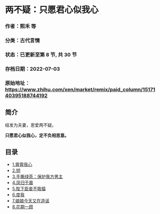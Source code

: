 # 两不疑：只愿君心似我心

### 作者：熙禾 等

### 分类：古代言情

### 状态：已更新至第 8 节, 共 30 节

### 存档日期：2022-07-03

### 原始地址：https://www.zhihu.com/xen/market/remix/paid_column/1517140395188744192


## 简介
结发为夫妻，恩爱两不疑。


**只愿君心似我心，定不负相思意。**




## 目录
- [1.霄霄我心](1.霄霄我心.md)<!-- 2022-06-06 08:31 -->
- [2.悯](2.悯.md)<!-- 2022-06-06 08:37 -->
- [3.手撕绿茶：保护我方男主](3.手撕绿茶：保护我方男主.md)<!-- 2022-06-06 08:36 -->
- [4.凤归于晨](4.凤归于晨.md)<!-- 2022-06-15 09:12 -->
- [5.陛下臣妾不吸猫](5.陛下臣妾不吸猫.md)<!-- 2022-06-23 09:10 -->
- [6.度我](6.度我.md)<!-- 2022-06-28 10:36 -->
- [7.娘娘今天又在造谣](7.娘娘今天又在造谣.md)<!-- 2022-06-28 11:12 -->
- [8.花期一顾](8.花期一顾.md)<!-- 2022-07-01 06:31 -->